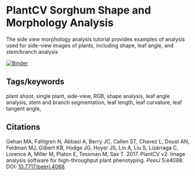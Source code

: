 # PlantCV Sorghum Shape and Morphology Analysis

The side view morphology analysis tutorial provides examples of analysis used for side-view 
images of plants, including shape, leaf angle, and stem/branch analysis

[![Binder](https://mybinder.org/badge_logo.svg)](https://mybinder.org/v2/gh/danforthcenter/plantcv-tutorial-morphology/HEAD?filepath=index.ipynb)

## Tags/keywords

plant shoot, single plant, side-view, RGB, shape analysis, leaf angle analysis, stem and branch segmentation, 
leaf length, leaf curvature, leaf tangent angle, 

## Citations

Gehan MA, Fahlgren N, Abbasi A, Berry JC, Callen ST, Chavez L, Doust AN,
Feldman MJ, Gilbert KB, Hodge JG, Hoyer JS, Lin A, Liu S, Lizárraga C, Lorence
A, Miller M, Platon E, Tessman M, Sax T. 2017. PlantCV v2: Image analysis
software for high-throughput plant phenotyping. *PeerJ* 5:e4088. DOI:
[10.7717/peerj.4088](https://doi.org/10.7717/peerj.4088).